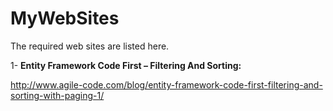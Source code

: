 MyWebSites
==========

The required web sites are listed here.

1- <B>Entity Framework Code First – Filtering And Sorting:</B>

http://www.agile-code.com/blog/entity-framework-code-first-filtering-and-sorting-with-paging-1/
